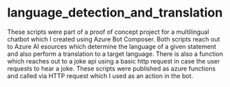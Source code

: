 # language_detection_and_translation
These scripts were part of a proof of concept project for a multilingual chatbot which I created using Azure Bot Composer. Both scripts reach out to Azure AI esources which determine the language of a given statement and also perform a translation to a target language. There is also a function which reaches out to a joke api using a basic http request in case the user requests to hear a joke.
These scripts were published as azure functions and called via HTTP request which I used as an action in the bot.
